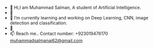 - 👋 Hi,I am Muhammad Salman, A student of Artificial Intelligence.
- 👀 
- 🌱 I’m currently learning and working on Deep Learning, CNN, image detection and classification.
- 💞️ 
- 📫 Reach me..
Contact number: +923019476170
muhammadsalmanai62@gmail.com
